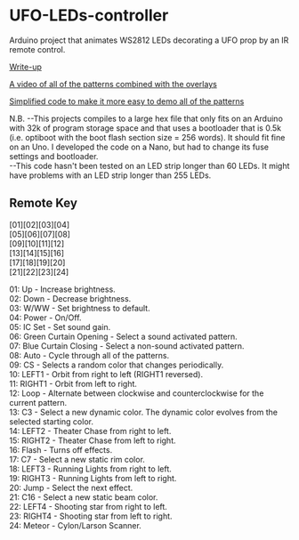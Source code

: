 # UFO-LEDs-controller

Arduino project that animates WS2812 LEDs decorating a UFO prop by an IR remote control.  

[Write-up](https://jethomson.wordpress.com/2018/10/31/halloween-2018-lilliputian-alien-abduction/)

[A video of all of the patterns combined with the overlays](https://youtu.be/NvCj_wDtI0o)

[Simplified code to make it more easy to demo all of the patterns](https://github.com/jethomson/ReAnimator-demo)

N.B.
--This projects compiles to a large hex file that only fits on an Arduino with 32k of program storage space and that uses a bootloader that is 0.5k (i.e. optiboot with the boot flash section size = 256 words). It should fit fine on an Uno. I developed the code on a Nano, but had to change its fuse settings and bootloader.  
--This code hasn't been tested on an LED strip longer than 60 LEDs. It might have problems with an LED strip longer than 255 LEDs.  


Remote Key
----------
[01][02][03][04]  
[05][06][07][08]  
[09][10][11][12]  
[13][14][15][16]  
[17][18][19][20]  
[21][22][23][24]  

01: Up - Increase brightness.  
02: Down - Decrease brightness.  
03: W/WW - Set brightness to default.  
04: Power - On/Off.  
05: IC Set - Set sound gain.  
06: Green Curtain Opening - Select a sound activated pattern.  
07: Blue Curtain Closing - Select a non-sound activated pattern.  
08: Auto - Cycle through all of the patterns.  
09: CS - Selects a random color that changes periodically.  
10: LEFT1 - Orbit from right to left (RIGHT1 reversed).  
11: RIGHT1 - Orbit from left to right.  
12: Loop - Alternate between clockwise and counterclockwise for the current pattern.  
13: C3 - Select a new dynamic color. The dynamic color evolves from the selected starting color.  
14: LEFT2 - Theater Chase from right to left.  
15: RIGHT2 - Theater Chase from left to right.  
16: Flash - Turns off effects.  
17: C7  - Select a new static rim color.  
18: LEFT3 - Running Lights from right to left.  
19: RIGHT3 - Running Lights from left to right.  
20: Jump - Select the next effect.  
21: C16 - Select a new static beam color.  
22: LEFT4 - Shooting star from right to left.  
23: RIGHT4 - Shooting star from left to right.  
24: Meteor - Cylon/Larson Scanner.  

